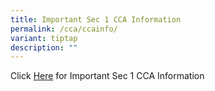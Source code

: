 ```yaml
---
title: Important Sec 1 CCA Information
permalink: /cca/ccainfo/
variant: tiptap
description: ""
---
```

<p>Click <a href="/files/Sec_1_CCA_Information_7Jan21_1.pdf" rel="noopener noreferrer nofollow" target="_blank">Here</a> for Important Sec 1 CCA Information</p>